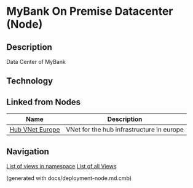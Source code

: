 # MyBank On Premise Datacenter (Node)
## Description
Data Center of MyBank

## Technology


## Linked from Nodes
Name | Description
---|---
[Hub VNet Europe](../../../mybank/it-management/azure/hub-vnet-europe.md) | VNet for the hub infrastructure in europe


## Navigation
[List of views in namespace](./views-in-namespace.md)
[List of all Views](../../../views.md)

(generated with docs/deployment-node.md.cmb)
